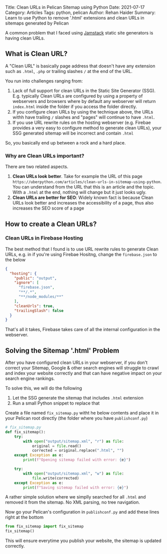 Title: Clean URLs in Pelican Sitemap using Python
Date: 2021-07-17
Category: Articles
Tags: python, pelican
Author: Rehan Haider
Summary: Learn to use Python to remove '.html' extensions and clean URLs in sitemaps generated by Pelican

A common problem that I faced using [Jamstack]({filename}0004-what-is-jamstack.md) static site generators is having clean URLs. 

## What is Clean URL? 

A "Clean URL" is basically page address that doesn't have any extension such as `.html`, `.php` or trailing slashes `/` at the end of the URL. 

You run into challenges ranging from: 

1. Lack of full support for clean URLs in the Static Site Generator (SSG). E.g. typically Clean URLs are configured by using a property of webservers and browsers where by default any webserver will return `index.html` inside the folder if you access the folder directly. 
2. If you configure clean URLs by using the technique above, the URLs withh have trailing `/` slashes and "pages" will continue to have `.html`. 
3. If you use URL rewrite rules on the hosting webserver (e.g. Firebae provides a very easy to configure method to generate clean URLs), your SSG generated sitemap will be incorrect and contain `.html`

So, you basically end up between a rock and a hard place. 

### Why are Clean URLs important? 
There are two related aspects. 

1. **Clean URLs look better**. Take for example the URL of this page `https://uberpython.com/articles/clean-urls-in-sitemap-using-python`. You can understand from the URL that this is an article and the topic. With a `.html` at the end, nothing will change but it just looks ugly. 
2. **Clean URLs are better for SEO**: Widely known fact is because Clean URLs look better and increases the accessibility of a page, thus also increases the SEO score of a page

## How to create a Clean URLs? 

### Clean URLs in Firebase Hosting
The best method that I found is to use URL rewrite rules to generate Clean URLs, e.g. in if you're using Firebae Hositng, change the `firebase.json` to the below

```json
{
  "hosting": {
    "public": "output",
    "ignore": [
      "firebase.json",
      "**/.*",
      "**/node_modules/**"
    ],
    "cleanUrls": true,
    "trailingSlash": false
  }
}
```
That's all it takes, Firebase takes care of all the internal configuration in the webserver. 

## Solving the Sitemap '.html' Problem

After you have configured clean URLs in your webserver, if you don't correct your Sitemap, Google & other search engines will struggle to crawl and index your website correctly and that can have negative impact on your search engine rankings. 

To solve this, we will do the following

1. Let the SSG generate the sitemap that includes `.html` extension
2. Run a small Python snippet to replace that

Create a file named `fix_sitemap.py` witht he below contents and place it in your Pelican root directly (the folder where you have `publishconf.py`)

```python
# fix_sitemap.py
def fix_sitemap():
    try:
        with open("output/sitemap.xml", "r") as file:
            original = file.read()
            corrected = original.replace(".html", "")
    except Exception as e:
        print(f"Opening sitemap failed with error: {e}")

    try:
        with open("output/sitemap.xml", "w") as file:
            file.write(corrected)
    except Exception as e:
        print(f"Saving sitemap failed with error: {e}")
```
A rather simple solution where we simplly searched for all `.html` and removed it from the sitemap. No XML parsing, no tree navigation. 

Now go your Pelican's configuration in `publishconf.py` and add these lines right at the bottom
```python
from fix_sitemap import fix_sitemap
fix_sitemap()
```

This will ensure everytime you publish your website, the sitemap is updated correctly. 



